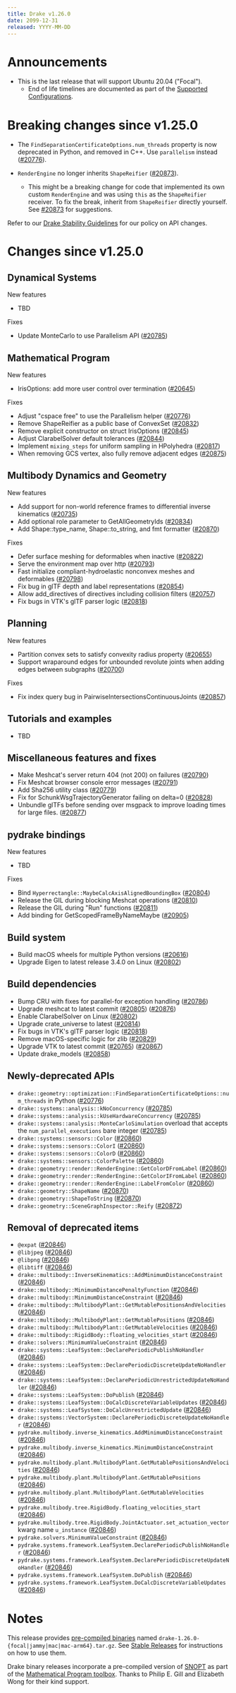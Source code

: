 ```yaml
---
title: Drake v1.26.0
date: 2099-12-31
released: YYYY-MM-DD
---
```


# Announcements

* This is the last release that will support Ubuntu 20.04 ("Focal").
  * End of life timelines are documented as part of the
    [Supported Configurations](https://drake.mit.edu/installation.html#supported-configurations).

# Breaking changes since v1.25.0

* The `FindSeparationCertificateOptions.num_threads` property is now deprecated in Python, and removed in C++. Use `parallelism` instead ([#20776][_#20776]).

* `RenderEngine` no longer inherits `ShapeReifier` ([#20873][_#20873]).
  * This might be a breaking change for code that implemented its own custom `RenderEngine` and was using `this` as the `ShapeReifier` receiver. To fix the break, inherit from `ShapeReifier` directly yourself. See [#20873][_#20873] for suggestions.


Refer to our [Drake Stability Guidelines](/stable.html) for our policy
on API changes.

# Changes since v1.25.0

## Dynamical Systems

<!-- <relnotes for systems go here> -->


New features

* TBD

Fixes

* Update MonteCarlo to use Parallelism API ([#20785][_#20785])

## Mathematical Program

<!-- <relnotes for solvers go here> -->


New features

* IrisOptions: add more user control over termination ([#20645][_#20645])

Fixes

* Adjust "cspace free" to use the Parallelism helper ([#20776][_#20776])
* Remove ShapeReifier as a public base of ConvexSet ([#20832][_#20832])
* Remove explicit constructor on struct IrisOptions ([#20845][_#20845])
* Adjust ClarabelSolver default tolerances ([#20844][_#20844])
* Implement `mixing_steps` for uniform sampling in HPolyhedra ([#20817][_#20817])
* When removing GCS vertex, also fully remove adjacent edges ([#20875][_#20875])

## Multibody Dynamics and Geometry

<!-- <relnotes for geometry,multibody go here> -->

New features

* Add support for non-world reference frames to differential inverse kinematics ([#20735][_#20735])
* Add optional role parameter to GetAllGeometryIds ([#20834][_#20834])
* Add Shape::type_name, Shape::to_string, and fmt formatter ([#20870][_#20870])

Fixes

* Defer surface meshing for deformables when inactive ([#20822][_#20822])
* Serve the environment map over http ([#20793][_#20793])
* Fast initialize compliant-hydroelastic nonconvex meshes and deformables ([#20798][_#20798])
* Fix bug in glTF depth and label representations ([#20854][_#20854])
* Allow add_directives of directives including collision filters ([#20757][_#20757])
* Fix bugs in VTK's glTF parser logic ([#20818][_#20818])


## Planning

<!-- <relnotes for planning go here> -->
 

New features

* Partition convex sets to satisfy convexity radius property ([#20655][_#20655])
* Support wraparound edges for unbounded revolute joints when adding edges between subgraphs ([#20700][_#20700])

Fixes

* Fix index query bug in PairwiseIntersectionsContinuousJoints ([#20857][_#20857])

## Tutorials and examples

<!-- <relnotes for examples,tutorials go here> -->

* TBD

## Miscellaneous features and fixes

<!-- <relnotes for common,math,lcm,lcmtypes,manipulation,perception,visualization go here> -->

* Make Meshcat's server return 404 (not 200) on failures ([#20790][_#20790])
* Fix Meshcat browser console error messages ([#20791][_#20791])
* Add Sha256 utility class ([#20779][_#20779])
* Fix for SchunkWsgTrajectoryGenerator failing on delta=0 ([#20828][_#20828])
* Unbundle glTFs before sending over msgpack to improve loading times for large files.  ([#20877][_#20877])


## pydrake bindings

<!-- <relnotes for bindings go here> -->


New features

* TBD

Fixes

* Bind `Hyperrectangle::MaybeCalcAxisAlignedBoundingBox` ([#20804][_#20804])
* Release the GIL during blocking Meshcat operations ([#20810][_#20810])
* Release the GIL during "Run" functions ([#20811][_#20811])
* Add binding for GetScopedFrameByNameMaybe ([#20905][_#20905])

## Build system

<!-- <relnotes for cmake,doc,setup,third_party,tools go here> -->

* Build macOS wheels for multiple Python versions ([#20616][_#20616])
* Upgrade Eigen to latest release 3.4.0 on Linux ([#20802][_#20802])

## Build dependencies

<!-- <relnotes for workspace go here> -->

* Bump CRU with fixes for parallel-for exception handling ([#20786][_#20786])
* Upgrade meshcat to latest commit ([#20805][_#20805]) ([#20876][_#20876])
* Enable ClarabelSolver on Linux ([#20802][_#20802])
* Upgrade crate_universe to latest ([#20814][_#20814])
* Fix bugs in VTK's glTF parser logic ([#20818][_#20818])
* Remove macOS-specific logic for zlib ([#20829][_#20829])
* Upgrade VTK to latest commit ([#20765][_#20765]) ([#20867][_#20867])
* Update drake_models ([#20858][_#20858])

## Newly-deprecated APIs

* `drake::geometry::optimization::FindSeparationCertificateOptions::num_threads` in Python ([#20776][_#20776])
* `drake::systems::analysis::kNoConcurrency` ([#20785][_#20785])
* `drake::systems::analysis::kUseHardwareConcurrency` ([#20785][_#20785])
* `drake::systems::analysis::MonteCarloSimulation` overload that accepts the `num_parallel_executions` bare integer  ([#20785][_#20785])
* `drake::systems::sensors::Color` ([#20860][_#20860])
* `drake::systems::sensors::ColorI` ([#20860][_#20860])
* `drake::systems::sensors::ColorD` ([#20860][_#20860])
* `drake::systems::sensors::ColorPalette` ([#20860][_#20860])
* `drake::geometry::render::RenderEngine::GetColorDFromLabel` ([#20860][_#20860])
* `drake::geometry::render::RenderEngine::GetColorIFromLabel` ([#20860][_#20860])
* `drake::geometry::render::RenderEngine::LabelFromColor` ([#20860][_#20860])
* `drake::geometry::ShapeName` ([#20870][_#20870])
* `drake::geometry::ShapeToString` ([#20870][_#20870])
* `drake::geometry::SceneGraphInspector::Reify` ([#20872][_#20872])


## Removal of deprecated items

* `@expat` ([#20846][_#20846])
* `@libjpeg` ([#20846][_#20846])
* `@libpng` ([#20846][_#20846])
* `@libtiff` ([#20846][_#20846])
* `drake::multibody::InverseKinematics::AddMinimumDistanceConstraint` ([#20846][_#20846])
* `drake::multibody::MinimumDistancePenaltyFunction` ([#20846][_#20846])
* `drake::multibody::MinimumDistanceConstraint` ([#20846][_#20846])
* `drake::multibody::MultibodyPlant::GetMutablePositionsAndVelocities` ([#20846][_#20846])
* `drake::multibody::MultibodyPlant::GetMutablePositions` ([#20846][_#20846])
* `drake::multibody::MultibodyPlant::GetMutableVelocities` ([#20846][_#20846])
* `drake::multibody::RigidBody::floating_velocities_start` ([#20846][_#20846])
* `drake::solvers::MinimumValueConstraint` ([#20846][_#20846])
* `drake::systems::LeafSystem::DeclarePeriodicPublishNoHandler` ([#20846][_#20846])
* `drake::systems::LeafSystem::DeclarePeriodicDiscreteUpdateNoHandler` ([#20846][_#20846])
* `drake::systems::LeafSystem::DeclarePeriodicUnrestrictedUpdateNoHandler` ([#20846][_#20846])
* `drake::systems::LeafSystem::DoPublish` ([#20846][_#20846])
* `drake::systems::LeafSystem::DoCalcDiscreteVariableUpdates` ([#20846][_#20846])
* `drake::systems::LeafSystem::DoCalcUnrestrictedUpdate` ([#20846][_#20846])
* `drake::systems::VectorSystem::DeclarePeriodicDiscreteUpdateNoHandler` ([#20846][_#20846])
* `pydrake.multibody.inverse_kinematics.AddMinimumDistanceConstraint` ([#20846][_#20846])
* `pydrake.multibody.inverse_kinematics.MinimumDistanceConstraint` ([#20846][_#20846])
* `pydrake.multibody.plant.MultibodyPlant.GetMutablePositionsAndVelocities` ([#20846][_#20846])
* `pydrake.multibody.plant.MultibodyPlant.GetMutablePositions` ([#20846][_#20846])
* `pydrake.multibody.plant.MultibodyPlant.GetMutableVelocities` ([#20846][_#20846])
* `pydrake.multibody.tree.RigidBody.floating_velocities_start` ([#20846][_#20846])
* `pydrake.multibody.tree.RigidBody.JointActuator.set_actuation_vector` kwarg name `u_instance` ([#20846][_#20846])
*  `pydrake.solvers.MinimumValueConstraint` ([#20846][_#20846])
*  `pydrake.systems.framework.LeafSystem.DeclarePeriodicPublishNoHandler` ([#20846][_#20846])
*  `pydrake.systems.framework.LeafSystem.DeclarePeriodicDiscreteUpdateNoHandler` ([#20846][_#20846])
*  `pydrake.systems.framework.LeafSystem.DoPublish` ([#20846][_#20846])
*  `pydrake.systems.framework.LeafSystem.DoCalcDiscreteVariableUpdates` ([#20846][_#20846])
   

# Notes


This release provides [pre-compiled binaries](https://github.com/RobotLocomotion/drake/releases/tag/v1.26.0) named
``drake-1.26.0-{focal|jammy|mac|mac-arm64}.tar.gz``. See [Stable Releases](/from_binary.html#stable-releases) for instructions on how to use them.

Drake binary releases incorporate a pre-compiled version of [SNOPT](https://ccom.ucsd.edu/~optimizers/solvers/snopt/) as part of the
[Mathematical Program toolbox](https://drake.mit.edu/doxygen_cxx/group__solvers.html). Thanks to
Philip E. Gill and Elizabeth Wong for their kind support.

<!-- <begin issue links> -->
[_#20616]: https://github.com/RobotLocomotion/drake/pull/20616
[_#20645]: https://github.com/RobotLocomotion/drake/pull/20645
[_#20655]: https://github.com/RobotLocomotion/drake/pull/20655
[_#20700]: https://github.com/RobotLocomotion/drake/pull/20700
[_#20735]: https://github.com/RobotLocomotion/drake/pull/20735
[_#20757]: https://github.com/RobotLocomotion/drake/pull/20757
[_#20765]: https://github.com/RobotLocomotion/drake/pull/20765
[_#20776]: https://github.com/RobotLocomotion/drake/pull/20776
[_#20779]: https://github.com/RobotLocomotion/drake/pull/20779
[_#20785]: https://github.com/RobotLocomotion/drake/pull/20785
[_#20786]: https://github.com/RobotLocomotion/drake/pull/20786
[_#20790]: https://github.com/RobotLocomotion/drake/pull/20790
[_#20791]: https://github.com/RobotLocomotion/drake/pull/20791
[_#20793]: https://github.com/RobotLocomotion/drake/pull/20793
[_#20798]: https://github.com/RobotLocomotion/drake/pull/20798
[_#20802]: https://github.com/RobotLocomotion/drake/pull/20802
[_#20804]: https://github.com/RobotLocomotion/drake/pull/20804
[_#20805]: https://github.com/RobotLocomotion/drake/pull/20805
[_#20810]: https://github.com/RobotLocomotion/drake/pull/20810
[_#20811]: https://github.com/RobotLocomotion/drake/pull/20811
[_#20814]: https://github.com/RobotLocomotion/drake/pull/20814
[_#20817]: https://github.com/RobotLocomotion/drake/pull/20817
[_#20818]: https://github.com/RobotLocomotion/drake/pull/20818
[_#20822]: https://github.com/RobotLocomotion/drake/pull/20822
[_#20828]: https://github.com/RobotLocomotion/drake/pull/20828
[_#20829]: https://github.com/RobotLocomotion/drake/pull/20829
[_#20832]: https://github.com/RobotLocomotion/drake/pull/20832
[_#20834]: https://github.com/RobotLocomotion/drake/pull/20834
[_#20844]: https://github.com/RobotLocomotion/drake/pull/20844
[_#20845]: https://github.com/RobotLocomotion/drake/pull/20845
[_#20846]: https://github.com/RobotLocomotion/drake/pull/20846
[_#20854]: https://github.com/RobotLocomotion/drake/pull/20854
[_#20857]: https://github.com/RobotLocomotion/drake/pull/20857
[_#20858]: https://github.com/RobotLocomotion/drake/pull/20858
[_#20860]: https://github.com/RobotLocomotion/drake/pull/20860
[_#20867]: https://github.com/RobotLocomotion/drake/pull/20867
[_#20870]: https://github.com/RobotLocomotion/drake/pull/20870
[_#20872]: https://github.com/RobotLocomotion/drake/pull/20872
[_#20873]: https://github.com/RobotLocomotion/drake/pull/20873
[_#20875]: https://github.com/RobotLocomotion/drake/pull/20875
[_#20876]: https://github.com/RobotLocomotion/drake/pull/20876
[_#20877]: https://github.com/RobotLocomotion/drake/pull/20877
[_#20905]: https://github.com/RobotLocomotion/drake/pull/20905
<!-- <end issue links> -->

<!--
  Current oldest_commit 849d537302191f0be98875da359580d341836869 (exclusive).
  Current newest_commit c4c92533dbfc5ea5704df894c90687f6f2d62401 (inclusive).
-->
